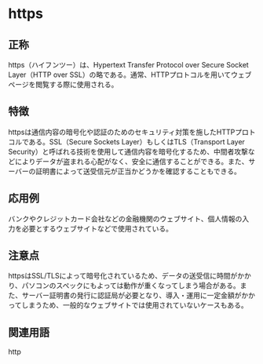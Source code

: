 

# https

## 正称
https（ハイフンツー）は、Hypertext Transfer Protocol over Secure Socket Layer（HTTP over SSL）の略である。通常、HTTPプロトコルを用いてウェブページを閲覧する際に使用される。

## 特徴
httpsは通信内容の暗号化や認証のためのセキュリティ対策を施したHTTPプロトコルである。SSL（Secure Sockets Layer）もしくはTLS（Transport Layer Security）と呼ばれる技術を使用して通信内容を暗号化するため、中間者攻撃などによりデータが盗まれる心配がなく、安全に通信することができる。また、サーバーの証明書によって送受信元が正当かどうかを確認することもできる。

## 応用例
バンクやクレジットカード会社などの金融機関のウェブサイト、個人情報の入力を必要とするウェブサイトなどで使用されている。

## 注意点
httpsはSSL/TLSによって暗号化されているため、データの送受信に時間がかかり、パソコンのスペックにもよっては動作が重くなってしまう場合がある。また、サーバー証明書の発行に認証局が必要となり、導入・運用に一定金額がかかってしまうため、一般的なウェブサイトでは使用されていないケースもある。

## 関連用語
http